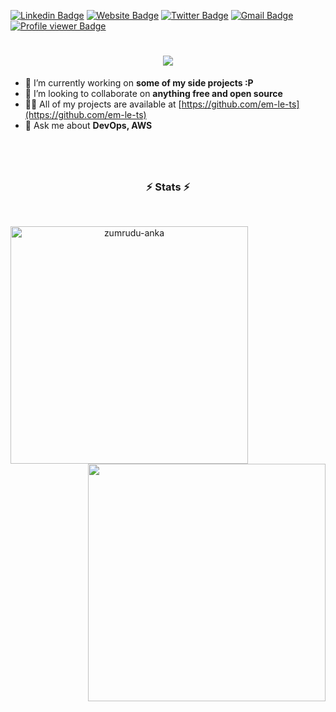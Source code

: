 [![Linkedin Badge](https://img.shields.io/badge/-ndcuong-blue?style=flat&logo=Linkedin&logoColor=white&link=https://www.linkedin.com/in/ndcuong/)](https://www.linkedin.com/in/ndcuong/)
[![Website Badge](https://img.shields.io/badge/-cuongdev.ml-47CCCC?style=flat&logo=Google-Chrome&logoColor=white&link=https://docs.cuong-dev.ml/)](https://docs.cuong-dev.ml/)
[![Twitter Badge](https://img.shields.io/badge/-cuongaws-1ca0f1?style=flat&labelColor=1ca0f1&logo=twitter&logoColor=white&link=https://twitter.com/cuongaws)](https://twitter.com/cuongaws)
[![Gmail Badge](https://img.shields.io/badge/-ndc.uit-c14438?style=flat&logo=Gmail&logoColor=white&link=mailto:ndc.uit@gmail.com)](mailto:ndc.uit@gmail.com)
[![Profile viewer Badge](https://komarev.com/ghpvc/?username=cuong-nd)](https://komarev.com/ghpvc/?username=cuong-nd)

<h1 align="center">
  <a href="https://git.io/typing-svg">
    <img src="https://readme-typing-svg.herokuapp.com/?lines=Hello,+There!+👋;This+is+Cuong....;Nice+to+meet+you!&center=true&size=30">
  </a>
</h1>

* 🔭 I’m currently working on **some of my side projects :P**
* 👯 I’m looking to collaborate on **anything free and open source**
* 👨‍💻 All of my projects are available at [https://github.com/em-le-ts](https://github.com/em-le-ts)
* 💬 Ask me about **DevOps, AWS**


##

<!--Status
<a href="#"><img align="left" width="50%" src="https://metrics.lecoq.io/cuong-nd?template=classic&base.header=0&base.activity=0&base.community=0&base.repositories=0&base.metadata=0&activity=1&activity.limit=5&activity.load=300&activity.days=14&activity.filter=all&activity.visibility=all&activity.timestamps=false&config.timezone=Asia%2FShanghai" /></a>
-->
<!--
<h3 align="center">⚡ Interested ⚡ </h3>

![Amazon AWS](https://img.shields.io/badge/Amazon%20AWS-black?style=flat-square&logo=amazon-aws)
![Google Cloud](https://img.shields.io/badge/Google%20Cloud-black?style=flat-square&logo=google-cloud)
![Git](https://img.shields.io/badge/-Git-black?style=flat-square&logo=git)
![GitHub](https://img.shields.io/badge/-GitHub-black?style=flat-square&logo=github)
![GitLab](https://img.shields.io/badge/-GitLab-black?style=flat-square&logo=gitlab)
![Docker](https://img.shields.io/badge/-Docker-black?style=flat-square&logo=docker)
![K8s](https://img.shields.io/badge/-Kubernetes-black?style=flat-square&logo=kubernetes)
![MongoDB](https://img.shields.io/badge/-MongoDB-black?style=flat-square&logo=mongodb)
![Redis](https://img.shields.io/badge/-Redis-black?style=flat-square&logo=Redis)
![ElasticSearch](https://img.shields.io/badge/-ElasticSearch-black??style=flat-square&logo=elasticsearch)
![PostgreSQL](https://img.shields.io/badge/-PostgreSQL-black??style=flat-square&logo=postgresql)
![MySQL](https://img.shields.io/badge/-MySQL-black?style=flat-square&logo=mysql)
![MacOS](https://img.shields.io/badge/macOS-black??style=flat-square&logo=apple&logoColor=white)
![Linux](https://img.shields.io/badge/Linux-black?style=flat-square&logo=linux)
![Centos](https://img.shields.io/badge/CentOS-black?style=flat-square&logo=linux)
![Ansible](https://img.shields.io/badge/Ansible-black?style=flat-square&logo=ansible)
[![Terraform](https://img.shields.io/badge/Terraform-black?style=flat-square&logo=terraform&logoColor=white)](https://www.terraform.io/)
![Grafana](https://img.shields.io/badge/Grafana-black?style=flat-square&logo=grafana)
![Prometheus](https://img.shields.io/badge/Prometheus-black?style=flat-square&logo=prometheus)
![Elasticsearch](https://img.shields.io/badge/Elasticsearch-black??style=flat-square&logo=elasticsearch)
![Logstash](https://img.shields.io/badge/Logstash-black??style=flat-square&logo=logstash)
![Kibana](https://img.shields.io/badge/Kibana-black??style=flat-square&logo=kibana)
-->

#
<br>
<h3 align="center">⚡ Stats ⚡</h3>
<br>
<p align=center>
  <div align=center>
    <a href="https://github.com/denvercoder1/github-readme-streak-stats" title="Go to Source">
      <img align="left" width=380 src="https://github-readme-streak-stats.herokuapp.com/?user=em-le-ts&theme=react&border=61dafb&hide_border=true" alt="zumrudu-anka" />
    </a>
    <a href="https://github.com/anuraghazra/github-readme-stats" title="Go to Source">
      <img align="right" width=380 src="https://github-readme-stats.vercel.app/api?username=em-le-ts&show_icons=true&theme=react&border_color=61dafb&hide_border=true" />
    </a>
  </div>
  <br><br><br><br>

  <br>
</p>

#



<!--

<h3 align="left">⚡ My badge ⚡ </h3>

[![AWS Certified Solutions Architect – Associate](https://images.credly.com/size/110x110/images/4bc21d8b-4afe-4fbd-9a90-a9de8bf7b240/AWS-SolArchitect-Associate-2020.png)](https://www.credly.com/badges/aa491e3b-e2e1-4feb-a3b8-67bb4ef1014d "AWS Certified Solutions Architect – Associate")
[![HashiCorp Certified: Terraform Associate](https://images.credly.com/size/110x110/images/5b075140-d286-4c8a-9be9-2b87f9e10839/Terraform-Associate-Badge.png)](https://www.credly.com/badges/3e74e097-1bcd-4c8c-85f9-51873a451b12 "HashiCorp Certified: Terraform Associate")

-->
